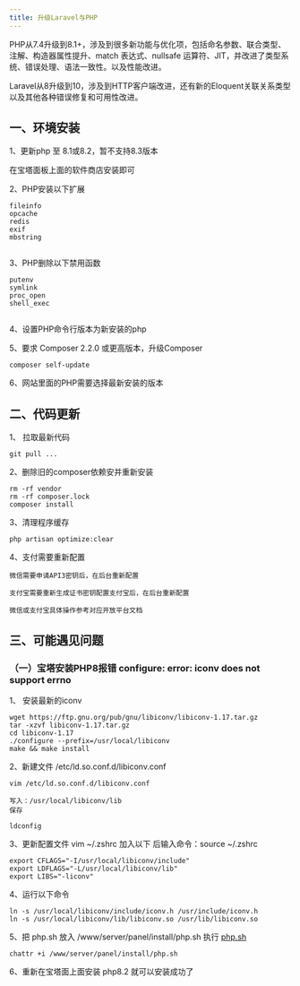 ```yaml
---
title: 升级Laravel与PHP
---
```


PHP从7.4升级到8.1+，涉及到很多新功能与优化项，包括命名参数、联合类型、注解、构造器属性提升、match 表达式、nullsafe 运算符、JIT，并改进了类型系统、错误处理、语法一致性。以及性能改进。


Laravel从8升级到10，涉及到HTTP客户端改进，还有新的Eloquent关联关系类型以及其他各种错误修复和可用性改进。

## 一、环境安装

1、更新php 至 8.1或8.2，暂不支持8.3版本

在宝塔面板上面的软件商店安装即可

2、PHP安装以下扩展

```text
fileinfo
opcache
redis
exif
mbstring
```
<img :src="$withBase('/assets/img/v3/guide/installation/1725588348796.png')" />

3、PHP删除以下禁用函数

```text
putenv
symlink 
proc_open
shell_exec 
```
<img :src="$withBase('/assets/img/v3/guide/installation/1725588186222.png')" />

4、设置PHP命令行版本为新安装的php
<img :src="$withBase('/assets/img/v3/guide/installation/1725588495769.png')" />

5、要求 Composer 2.2.0 或更高版本，升级Composer
```
composer self-update
```

6、网站里面的PHP需要选择最新安装的版本
<img :src="$withBase('/assets/img/v3/guide/installation/1725589377798.png')" />


## 二、代码更新

1、 拉取最新代码

```
git pull ...
```

2、删除旧的composer依赖安并重新安装
```
rm -rf vendor
rm -rf composer.lock
composer install
```

3、清理程序缓存
```
php artisan optimize:clear
```

4、支付需要重新配置
```
微信需要申请API3密钥后，在后台重新配置

支付宝需要重新生成证书密钥配置支付宝后，在后台重新配置

微信或支付宝具体操作参考对应开放平台文档
```

## 三、可能遇见问题

### （一）宝塔安装PHP8报错 configure: error: iconv does not support errno

1、 安装最新的iconv

```
wget https://ftp.gnu.org/pub/gnu/libiconv/libiconv-1.17.tar.gz
tar -xzvf libiconv-1.17.tar.gz
cd libiconv-1.17
./configure --prefix=/usr/local/libiconv
make && make install
```

2、新建文件 /etc/ld.so.conf.d/libiconv.conf
```
vim /etc/ld.so.conf.d/libiconv.conf

写入：/usr/local/libiconv/lib
保存

ldconfig
```

3、更新配置文件 vim ~/.zshrc 加入以下 后输入命令：source ~/.zshrc 
```
export CFLAGS="-I/usr/local/libiconv/include"
export LDFLAGS="-L/usr/local/libiconv/lib"
export LIBS="-liconv"
```

4、运行以下命令
```
ln -s /usr/local/libiconv/include/iconv.h /usr/include/iconv.h
ln -s /usr/local/libiconv/lib/libiconv.so /usr/lib/libiconv.so
```

5、把 php.sh 放入 /www/server/panel/install/php.sh 执行
[php.sh](/assets/img/v3/guide/installation/php.sh)

```
chattr +i /www/server/panel/install/php.sh
```

6、重新在宝塔面上面安装 php8.2 就可以安装成功了



